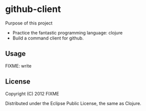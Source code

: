# github-client

Purpose of this project

* Practice the fantastic programming language: clojure
* Build a command client for github.

## Usage

FIXME: write

## License

Copyright (C) 2012 FIXME

Distributed under the Eclipse Public License, the same as Clojure.
